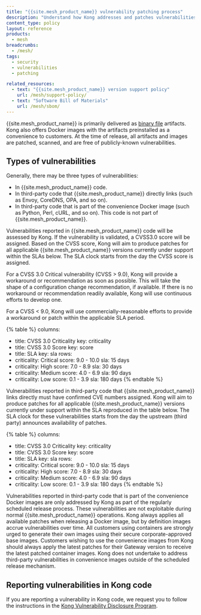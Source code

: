 ```yaml
---
title: "{{site.mesh_product_name}} vulnerability patching process"
description: "Understand how Kong addresses and patches vulnerabilities in {{site.mesh_product_name}} binaries, third-party dependencies, and Docker images."
content_type: policy
layout: reference
products:
  - mesh
breadcrumbs:
  - /mesh/
tags:
  - security
  - vulnerabilities
  - patching

related_resources:
  - text: "{{site.mesh_product_name}} version support policy"
    url: /mesh/support-policy/
  - text: "Software Bill of Materials"
    url: /mesh/sbom/
---
```


{{site.mesh_product_name}} is primarily delivered as [binary file](/mesh/#install-kong-mesh) artifacts. Kong also offers Docker images with the artifacts preinstalled as a convenience to customers. At the time of release, all artifacts and images are patched, scanned, and are free of publicly-known vulnerabilities. 

## Types of vulnerabilities

Generally, there may be three types of vulnerabilities:
* In {{site.mesh_product_name}} code.
* In third-party code that {{site.mesh_product_name}} directly links (such as Envoy, CoreDNS, OPA, and so on).
* In third-party code that is part of the convenience Docker image (such as Python, Perl, cURL, and so on). This code is not part of {{site.mesh_product_name}}.

Vulnerabilities reported in {{site.mesh_product_name}} code will be assessed by Kong. If the vulnerability is validated, a CVSS3.0 score will be assigned. Based on the CVSS score, Kong will aim to produce patches for all applicable {{site.mesh_product_name}} versions currently under support within the SLAs below. The SLA clock starts from the day the CVSS score is assigned.

For a CVSS 3.0 Critical vulnerability (CVSS > 9.0), Kong will provide a workaround or recommendation as soon as possible. This will take the shape of a configuration change recommendation, if available. If there is no workaround or recommendation readily available, Kong will use continuous efforts to develop one. 

For a CVSS < 9.0, Kong will use commercially-reasonable efforts to provide a workaround or patch within the applicable SLA period.
<!-- vale off -->
{% table %}
columns:
  - title: CVSS 3.0 Criticality
    key: criticality
  - title: CVSS 3.0 Score
    key: score
  - title: SLA
    key: sla
rows:
  - criticality: Critical
    score: 9.0 - 10.0
    sla: 15 days
  - criticality: High
    score: 7.0 - 8.9
    sla: 30 days
  - criticality: Medium
    score: 4.0 - 6.9
    sla: 90 days
  - criticality: Low
    score: 0.1 - 3.9
    sla: 180 days
{% endtable %}
<!-- vale on -->

Vulnerabilities reported in third-party code that {{site.mesh_product_name}} links directly must have confirmed CVE numbers assigned. Kong will aim to produce patches for all applicable {{site.mesh_product_name}} versions currently under support within the SLA reproduced in the table below. The SLA clock for these vulnerabilities starts from the day the upstream (third party) announces availability of patches.  
<!-- vale off -->
{% table %}
columns:
  - title: CVSS 3.0 Criticality
    key: criticality
  - title: CVSS 3.0 Score
    key: score
  - title: SLA
    key: sla
rows:
  - criticality: Critical
    score: 9.0 - 10.0
    sla: 15 days
  - criticality: High
    score: 7.0 - 8.9
    sla: 30 days
  - criticality: Medium
    score: 4.0 - 6.9
    sla: 90 days
  - criticality: Low
    score: 0.1 - 3.9
    sla: 180 days
{% endtable %}
<!-- vale on -->
Vulnerabilities reported in third-party code that is part of the convenience Docker images are only addressed by Kong as part of the regularly scheduled release process. These vulnerabilities are not exploitable during normal {{site.mesh_product_name}} operations. Kong always applies all available patches when releasing a Docker image, but by definition images accrue vulnerabilities over time. All customers using containers are strongly urged to generate their own images using their secure corporate-approved base images. Customers wishing to use the convenience images from Kong should always apply the latest patches for their Gateway version to receive the latest patched container images. Kong does not undertake to address third-party vulnerabilities in convenience images outside of the scheduled release mechanism.

## Reporting vulnerabilities in Kong code

If you are reporting a vulnerability in Kong code, we request you to follow the instructions in the [Kong Vulnerability Disclosure Program](https://konghq.com/compliance/bug-bounty). 
